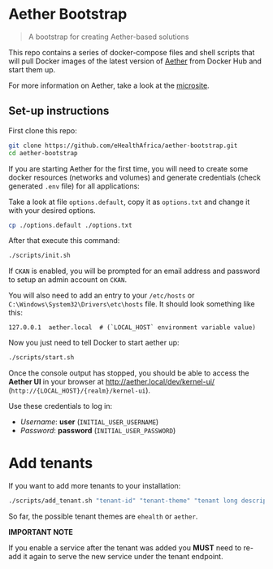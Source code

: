 # Aether Bootstrap

> A bootstrap for creating Aether-based solutions

This repo contains a series of docker-compose files and shell scripts that will pull Docker images of the latest version of [Aether](https://github.com/eHealthAfrica/aether) from Docker Hub and start them up.

For more information on Aether, take a look at the [microsite](https://aether.ehealthafrica.org).

## Set-up instructions

First clone this repo:

```bash
git clone https://github.com/eHealthAfrica/aether-bootstrap.git
cd aether-bootstrap
```

If you are starting Aether for the first time, you will need to create some docker resources (networks and volumes) and generate credentials (check generated `.env` file) for all applications:

Take a look at file `options.default`, copy it as `options.txt` and change it with your desired options.

```bash
cp ./options.default ./options.txt
```

After that execute this command:

```bash
./scripts/init.sh
```

If `CKAN` is enabled, you will be prompted for an email address and password to setup an admin account on `CKAN`.

You will also need to add an entry to your `/etc/hosts` or `C:\Windows\System32\Drivers\etc\hosts` file.
It should look something like this:

```text
127.0.0.1  aether.local  # (`LOCAL_HOST` environment variable value)
```

Now you just need to tell Docker to start aether up:

```bash
./scripts/start.sh
```

Once the console output has stopped, you should be able to access the **Aether UI** in your browser at http://aether.local/dev/kernel-ui/ (`http://{LOCAL_HOST}/{realm}/kernel-ui`).

Use these credentials to log in:

- *Username*: **user** (`INITIAL_USER_USERNAME`)
- *Password*: **password** (`INITIAL_USER_PASSWORD`)


# Add tenants

If you want to add more tenants to your installation:

```bash
./scripts/add_tenant.sh "tenant-id" "tenant-theme" "tenant long description"
```

So far, the possible tenant themes are `ehealth` or `aether`.

**IMPORTANT NOTE**

If you enable a service after the tenant was added you **MUST** need to
re-add it again to serve the new service under the tenant endpoint.
